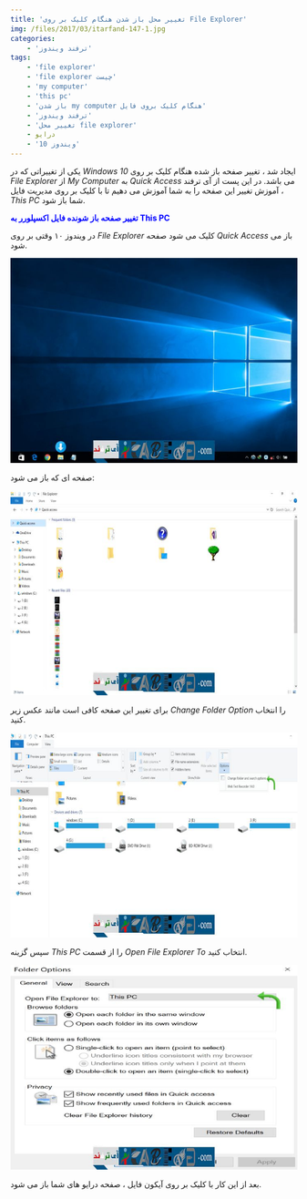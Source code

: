 ```yaml
---
title: 'تغییر محل باز شدن هنگام کلیک بر روی File Explorer'
img: /files/2017/03/itarfand-147-1.jpg
categories:
    - 'ترفند ویندوز'
tags:
    - 'file explorer'
    - 'file explorer چیست'
    - 'my computer'
    - 'this pc'
    - 'باز شدن my computer هنگام کلیک بروی فایل'
    - 'ترفند ویندوز'
    - 'تغییر محل file explorer'
    - درایو
    - 'ویندوز 10'
---
```


یکی از تغییراتی که در *Windows 10* ایجاد شد ، تغییر صفحه باز شده هنگام کلیک بر روی *File Explorer* از *My Computer* به *Quick Access* می باشد. در این پست از آی ترفند آموزش تغییر این صفحه را به شما آموزش می دهیم تا با کلیک بر روی مدیریت فایل ، *This PC* شما باز شود.

<span style="color: #0000ff;">**تغییر صفحه باز شونده فایل اکسپلورر به This PC**</span>

در ویندوز ۱۰ وقتی بر روی *File Explorer* کلیک می شود صفحه *Quick Access* باز می شود.

![mhkarami97](/files/2017/03/itarfand-146.jpg)  

صفحه ای که باز می شود:

![mhkarami97](/files/2017/03/itarfand-143.jpg)  

برای تغییر این صفحه کافی است مانند عکس زیر *Change Folder Option* را انتخاب کنید.

![mhkarami97](/files/2017/03/itarfand-144.jpg)  

سپس گزینه *This PC* را از قسمت *Open File Explorer To* انتخاب کنید.

![mhkarami97](/files/2017/03/itarfand-145.jpg)  

بعد از این کار با کلیک بر روی آیکون فایل ، صفحه درایو های شما باز می شود.